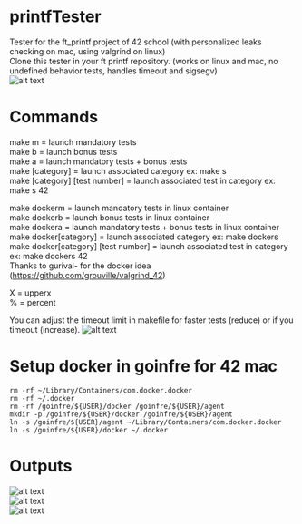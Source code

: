 # printfTester
Tester for the ft_printf project of 42 school (with personalized leaks checking on mac, using valgrind on linux)  
Clone this tester in your ft printf repository. (works on linux and mac, no undefined behavior tests, handles timeout and sigsegv)  
![alt text](https://i.imgur.com/qRfDYuU.png)


# Commands
make m = launch mandatory tests   
make b = launch bonus tests   
make a = launch mandatory tests + bonus tests  
make [category] = launch associated category ex: make s  
make [category] [test number] = launch associated test in category ex: make s 42  

make dockerm = launch mandatory tests in linux container  
make dockerb = launch bonus tests in linux container  
make dockera = launch mandatory tests + bonus tests in linux container  
make docker[category] = launch associated category ex: make dockers    
make docker[category] [test number] = launch associated test in category ex: make dockers 42   
Thanks to gurival- for the docker idea (https://github.com/grouville/valgrind_42)  

X = upperx  
% = percent  

You can adjust the timeout limit in makefile for faster tests (reduce) or if you timeout (increase).
![alt text](https://i.imgur.com/RGTqT64.png)  


# Setup docker in goinfre for 42 mac  
```
rm -rf ~/Library/Containers/com.docker.docker  
rm -rf ~/.docker  
rm -rf /goinfre/${USER}/docker /goinfre/${USER}/agent  
mkdir -p /goinfre/${USER}/docker /goinfre/${USER}/agent  
ln -s /goinfre/${USER}/agent ~/Library/Containers/com.docker.docker  
ln -s /goinfre/${USER}/docker ~/.docker  
```


# Outputs
![alt text](https://i.imgur.com/UeI7PHa.png)  
![alt text](https://i.imgur.com/GGJ6pbB.png)  
![alt text](https://i.imgur.com/LNRlfab.png)  
